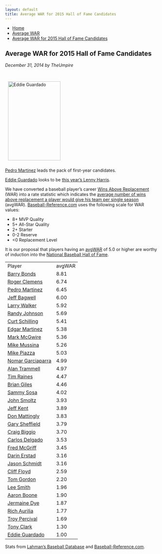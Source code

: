 ```yaml
---
layout: default
title: Average WAR for 2015 Hall of Fame Candidates
---
```

<nav class="breadcrumb" aria-label="breadcrumbs">
  <ul>
    <li><a href="{{ site.url }}{{ site.baseurl }}/index.html">Home</a></li>
    <li><a href="avg-war-home.html">Average WAR</a></li>
    <li class="is-active"><a href="#" aria-current="page">Average WAR for 2015 Hall of Fame Candidates</a></li>
  </ul>
</nav>

<section class="storycontent">
  <h1>Average WAR for 2015 Hall of Fame Candidates</h1>
  <p><em>December 31, 2014 by TheUmpire</em></p>
  <br />
  
  <p><a title="Eddie Guardado" href="http://commons.wikimedia.org/wiki/File%3AAAAA7749_Eddie_Guardado.jpg"><img style="border-right-width: 0px; margin: 0px 0px 10px 10px; display: inline; border-top-width: 0px; border-bottom-width: 0px; border-left-width: 0px" title="Eddie Guardado" alt="Eddie Guardado" class="float-right" src="{{ site.url }}{{ site.baseurl }}/assets/images/eddie_guardado.jpg" width="172" height="260" /></a></p>
  <p><a href="http://www.baseball-reference.com/players/m/martipe02.shtml">Pedro Martinez</a> leads the pack of first-year candidates.</p>
  <p><a href="http://www.baseball-reference.com/players/g/guarded01.shtml">Eddie Guardado</a> looks to be <a href="{{ site.url }}{{ site.baseurl }}/pages/lenny-harris-for-hall-of-fame-huh.html">this year’s Lenny Harris</a>.</p>
  <p>We have converted a baseball player’s career <a href="http://saberlibrary.com/misc/war/">Wins Above Replacement</a> (WAR) into a rate statistic which indicates the <a href="{{ site.url }}{{ site.baseurl }}/pages/avg-war.html">average number of wins above replacement a player would give his team per single season</a> (avgWAR). <a href="http://www.baseball-reference.com">Baseball-Reference.com</a> uses the following scale for WAR values:</p>
  <ul>
  <li>8+ MVP Quality </li>
  <li>5+ All-Star Quality </li>
  <li>2+ Starter </li>
  <li>0-2 Reserve </li>
  <li>&lt;0 Replacement Level </li>
  </ul>
  <p>It is our proposal that players having an <a href="{{ site.url }}{{ site.baseurl }}/pages/avg-war.html">avgWAR</a> of 5.0 or higher are worthy of induction into the <a href="http://baseballhall.org/">National Baseball Hall of Fame</a>.</p>
  <table class="avg-war-players">
  <tbody>
  <tr class="avg-war-players-header">
  <td>Player</td>
  <td>avgWAR</td>
  </tr>
  <tr class="avg-war-hof">
  <td><a href="http://www.baseball-reference.com/players/b/bondsba01.shtml">Barry Bonds</a></td>
  <td>8.81</td>
  </tr>
  <tr class="avg-war-hof">
  <td><a href="http://www.baseball-reference.com/players/c/clemero02.shtml">Roger Clemens</a></td>
  <td>6.74</td>
  </tr>
  <tr class="avg-war-hof">
  <td><a href="http://www.baseball-reference.com/players/m/martipe02.shtml">Pedro Martinez</a></td>
  <td>6.45</td>
  </tr>
  <tr class="avg-war-hof">
  <td><a href="http://www.baseball-reference.com/players/b/bagweje01.shtml">Jeff Bagwell</a></td>
  <td>6.00</td>
  </tr>
  <tr class="avg-war-hof">
  <td><a href="http://www.baseball-reference.com/players/w/walkela01.shtml">Larry Walker</a></td>
  <td>5.92</td>
  </tr>
  <tr class="avg-war-hof">
  <td><a href="http://www.baseball-reference.com/players/j/johnsra05.shtml">Randy Johnson</a></td>
  <td>5.69</td>
  </tr>
  <tr class="avg-war-hof">
  <td><a href="http://www.baseball-reference.com/players/s/schilcu01.shtml">Curt Schilling</a></td>
  <td>5.41</td>
  </tr>
  <tr class="avg-war-hof">
  <td><a href="http://www.baseball-reference.com/players/m/martied01.shtml">Edgar Martinez</a></td>
  <td>5.38</td>
  </tr>
  <tr class="avg-war-hof">
  <td><a href="http://www.baseball-reference.com/players/m/mcgwima01.shtml">Mark McGwire</a></td>
  <td>5.36</td>
  </tr>
  <tr class="avg-war-hof">
  <td><a href="http://www.baseball-reference.com/players/m/mussimi01.shtml">Mike Mussina</a></td>
  <td>5.26</td>
  </tr>
  <tr class="avg-war-hof">
  <td><a href="http://www.baseball-reference.com/players/p/piazzmi01.shtml">Mike Piazza</a></td>
  <td>5.03</td>
  </tr>
  <tr>
  <td><a href="http://www.baseball-reference.com/players/g/garcino01.shtml">Nomar Garciaparra</a></td>
  <td>4.99</td>
  </tr>
  <tr>
  <td><a href="http://www.baseball-reference.com/players/t/trammal01.shtml">Alan Trammell</a></td>
  <td>4.97</td>
  </tr>
  <tr>
  <td><a href="http://www.baseball-reference.com/players/r/raineti01.shtml">Tim Raines</a></td>
  <td>4.47</td>
  </tr>
  <tr>
  <td><a href="http://www.baseball-reference.com/players/g/gilesbr02.shtml">Brian Giles</a></td>
  <td>4.46</td>
  </tr>
  <tr>
  <td><a href="http://www.baseball-reference.com/players/s/sosasa01.shtml">Sammy Sosa</a></td>
  <td>4.02</td>
  </tr>
  <tr>
  <td><a href="http://www.baseball-reference.com/players/s/smoltjo01.shtml">John Smoltz</a></td>
  <td>3.93</td>
  </tr>
  <tr>
  <td><a href="http://www.baseball-reference.com/players/k/kentje01.shtml">Jeff Kent</a></td>
  <td>3.89</td>
  </tr>
  <tr>
  <td><a href="http://www.baseball-reference.com/players/m/mattido01.shtml">Don Mattingly</a></td>
  <td>3.83</td>
  </tr>
  <tr>
  <td><a href="http://www.baseball-reference.com/players/s/sheffga01.shtml">Gary Sheffield</a></td>
  <td>3.79</td>
  </tr>
  <tr>
  <td><a href="http://www.baseball-reference.com/players/b/biggicr01.shtml">Craig Biggio</a></td>
  <td>3.70</td>
  </tr>
  <tr>
  <td><a href="http://www.baseball-reference.com/players/d/delgaca01.shtml">Carlos Delgado</a></td>
  <td>3.53</td>
  </tr>
  <tr>
  <td><a href="http://www.baseball-reference.com/players/m/mcgrifr01.shtml">Fred McGriff</a></td>
  <td>3.45</td>
  </tr>
  <tr>
  <td><a href="http://www.baseball-reference.com/players/e/erstada01.shtml">Darin Erstad</a></td>
  <td>3.16</td>
  </tr>
  <tr>
  <td><a href="http://www.baseball-reference.com/players/s/schmija01.shtml">Jason Schmidt</a></td>
  <td>3.16</td>
  </tr>
  <tr>
  <td><a href="http://www.baseball-reference.com/players/f/floydcl01.shtml">Cliff Floyd</a></td>
  <td>2.59</td>
  </tr>
  <tr>
  <td><a href="http://www.baseball-reference.com/players/g/gordoto01.shtml">Tom Gordon</a></td>
  <td>2.20</td>
  </tr>
  <tr>
  <td><a href="http://www.baseball-reference.com/players/s/smithle02.shtml">Lee Smith</a></td>
  <td>1.96</td>
  </tr>
  <tr>
  <td><a href="http://www.baseball-reference.com/players/b/booneaa01.shtml">Aaron Boone</a></td>
  <td>1.90</td>
  </tr>
  <tr>
  <td><a href="http://www.baseball-reference.com/players/d/dyeje01.shtml">Jermaine Dye</a></td>
  <td>1.87</td>
  </tr>
  <tr>
  <td><a href="http://www.baseball-reference.com/players/a/aurilri01.shtml">Rich Aurilia</a></td>
  <td>1.77</td>
  </tr>
  <tr>
  <td><a href="http://www.baseball-reference.com/players/p/percitr01.shtml">Troy Percival</a></td>
  <td>1.69</td>
  </tr>
  <tr>
  <td><a href="http://www.baseball-reference.com/players/c/clarkto02.shtml">Tony Clark</a></td>
  <td>1.30</td>
  </tr>
  <tr>
  <td><a href="http://www.baseball-reference.com/players/g/guarded01.shtml">Eddie Guardado</a></td>
  <td>1.00</td>
  </tr>
  </tbody>
  </table>
  <p>Stats from <a href="http://baseball1.com/statistics/">Lahman’s Baseball Database</a> and <a href="http://www.baseball-reference.com/">Baseball-Reference.com</a>.</p>
 
</section>
